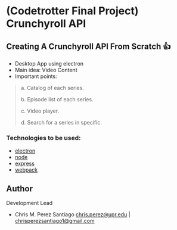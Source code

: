 # (Codetrotter Final Project) Crunchyroll API

## Creating A Crunchyroll API From Scratch  :+1:

 * Desktop App using electron
 * Main idea: Video Content
 * Important points:
 > a. Catalog of each series.
 > 
 > b. Episode list of each series.
 > 
 > c. Video player.
 > 
 > d. Search for a series in specific.
 
 ### Technologies to be used:

 * [electron](https://electron.atom.io/)
 * [node](https://nodejs.org/es/)
 * [express](http://expressjs.com/es/)
 * [webpack](https://webpack.js.org/)
 

**Author**
-----------------
Development Lead

 - Chris M. Perez Santiago   chris.perez@upr.edu | chrisperezsantiago1@gmail.com
